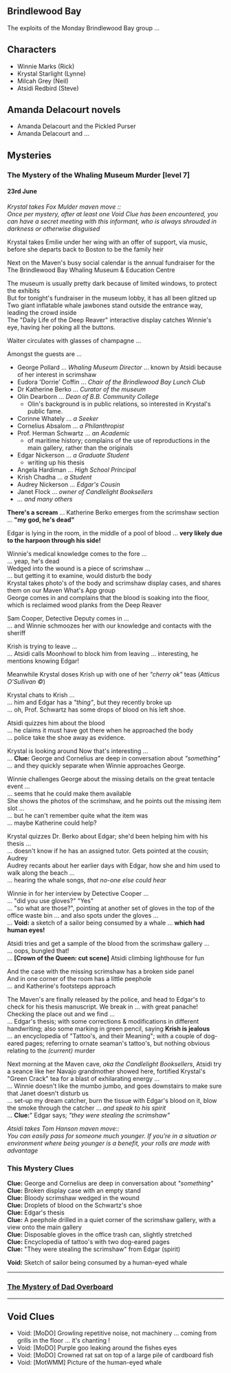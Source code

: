## Brindlewood Bay

The exploits of the Monday Brindlewood Bay group ...

## Characters

* Winnie Marks        (Rick)
* Krystal Starlight   (Lynne)
* Milcah Grey         (Neil)
* Atsidi Redbird      (Steve)

## Amanda Delacourt novels

* Amanda Delacourt and the Pickled Purser
* Amanda Delacourt and ...

## Mysteries

### The Mystery of the Whaling Museum Murder [level 7]

#### 23rd June

*Krystal takes Fox Mulder maven move :: <br>Once per mystery, after at least one Void Clue has been encountered, you can have a secret meeting with this informant, who is always shrouded in darkness or otherwise disguised*

Krystal takes Emilie under her wing with an offer of support, via music, before she departs back to Boston to be the family heir

Next on the Maven's busy social calendar is the annual fundraiser for the The Brindlewood Bay Whaling Museum & Education Centre

The museum is usually pretty dark because of limited windows, to protect the exhibits<br>
But for tonight's fundraiser in the museum lobby, it has all been glitzed up<br>
Two giant inflatable whale jawbones stand outside the entrance way, leading the crowd inside<br>
The "Daily Life of the Deep Reaver" interactive display catches Winnie's eye, having her poking all the buttons.

Waiter circulates with glasses of champagne ...

Amongst the guests are ...

* George Pollard ... *Whaling Museum Director* ... known by Atsidi because of her interest in scrimshaw
* Eudora 'Dorrie' Coffin ... *Chair of the Brindlewood Bay Lunch Club*
* Dr Katherine Berko ... *Curator of the museum*
* Olin Dearborn ... *Dean of B.B. Community College*
  * Olin's background is in public relations, so interested in Krystal's public fame.
* Corinne Whately ... *a Seeker*
* Cornelius Absalom ... *a Philanthropist*
* Prof. Herman Schwartz ... *an Academic*
  * of maritime history; complains of the use of reproductions in the main gallery, rather than the originals
* Edgar Nickerson ... *a Graduate Student*
  * writing up his thesis
* Angela Hardiman ... *High School Principal*
* Krish Chadha ... *a Student*
* Audrey Nickerson ... *Edgar's Cousin*
* Janet Flock ... *owner of Candlelight Booksellers*
* *... and many others*

**There's a scream** ... Katherine Berko emerges from the scrimshaw section ... **"my god, he's dead"**

Edgar is lying in the room, in the middle of a pool of blood ... **very likely due to the harpoon through his side!**

Winnie's medical knowledge comes to the fore ...<br>
 ... yeap, he's dead<br>
Wedged into the wound is a piece of scrimshaw ...<br>
 ... but getting it to examine, would disturb the body<br>
Krystal takes photo's of the body and scrimshaw display cases, and shares them on our Maven What's App group<br>
George comes in and complains that the blood is soaking into the floor, which is reclaimed wood planks from the Deep Reaver

Sam Cooper, Detective Deputy comes in ...<br>
 ... and Winnie schmoozes her with our knowledge and contacts with the sheriff

Krish is trying to leave ...<br>
 ... Atsidi calls Moonhowl to block him from leaving
 ... interesting, he mentions knowing Edgar!

Meanwhile Krystal doses Krish up with one of her *"cherry ok"* teas (*Atticus O'Sullivan ©*)

Krystal chats to Krish ...<br>
 ... him and Edgar has a *"thing"*, but they recently broke up<br>
 ... oh, Prof. Schwartz has some drops of blood on his left shoe.

Atsidi quizzes him about the blood<br>
 ... he claims it must have got there when he approached the body<br>
 ... police take the shoe away as evidence.

Krystal is looking around Now that's interesting ...<br>
 ... **Clue:** George and Cornelius are deep in conversation about *"something"*<br>
 ... and they quickly separate when Winnie approaches George.

Winnie challenges George about the missing details on the great tentacle event ...<br>
 ... seems that he could make them available<br>
She shows the photos of the scrimshaw, and he points out the missing item slot ...<br>
 ... but he can't remember quite what the item was<br>
 ... maybe Katherine could help?

Krystal quizzes Dr. Berko about Edgar; she'd been helping him with his thesis ...<br>
 ... doesn't know if he has an assigned tutor. Gets pointed at the cousin; Audrey<br>
Audrey recants about her earlier days with Edgar, how she and him used to walk along the beach ...<br>
 ... hearing the whale songs, *that no-one else could hear*

Winnie in for her interview by Detective Cooper ...<br>
 ... "did you use gloves?" "Yes"<br>
 ... "so what are those?", pointing at another set of gloves in the top of the office waste bin
 ... and also spots under the gloves ...<br>
 ... **Void:** a sketch of a sailor being consumed by a whale ... **which had human eyes!**

Atsidi tries and get a sample of the blood from the scrimshaw gallery ...<br>
 ... oops, bungled that!<br>
 ... **[Crown of the Queen: cut scene]** Atsidi climbing lighthouse for fun

And the case with the missing scrimshaw has a broken side panel<br>
And in one corner of the room has a little peephole<br>
 ... and Katherine's footsteps approach

The Maven's are finally released by the police, and head to Edgar's to check for his thesis manuscript.
We break in ... with great panache!
Checking the place out and we find ... <br>
 ... Edgar's thesis; with some corrections & modifications in different handwriting; also some marking in green pencil, saying **Krish is jealous**<br>
 ... an encyclopedia of "Tattoo's, and their Meaning"; with a couple of dog-eared pages; referring to ornate seaman's tattoo's, but nothing obvious relating to the *(current)* murder<br>

Next morning at the Maven cave, *aka the Candlelight Booksellers*, Atsidi try a seance like her Navajo grandmother showed here, fortified Krystal's "Green Crack" tea for a blast of exhilarating energy ...<br>
 ... Winnie doesn't like the mumbo jumbo, and goes downstairs to make sure that Janet doesn't disturb us<br>
 ... set-up my dream catcher, burn the tissue with Edgar's blood on it, blow the smoke through the catcher ... *and speak to his spirit*<br>
 ... **Clue:**" Edgar says; *"they were stealing the scrimshaw"*

*Atsidi takes Tom Hanson maven move:: <br>You can easily pass for someone much younger. If you’re in a situation or environment where being younger is a benefit, your rolls are made with advantage*

### This Mystery Clues

**Clue:** George and Cornelius are deep in conversation about *"something"*<br>
**Clue:** Broken display case with an empty stand<br>
**Clue:** Bloody scrimshaw wedged in the wound<br>
**Clue:** Droplets of blood on the Schwartz's shoe<br>
**Clue:** Edgar's thesis<br>
**Clue:** A peephole drilled in a quiet corner of the scrimshaw gallery, with a view onto the main gallery <br>
**Clue:** Disposable gloves in the office trash can, slightly stretched<br>
**Clue:** Encyclopedia of tattoo's with two dog-eared pages<br>
**Clue:** "They were stealing the scrimshaw" from Edgar (spirit)<br>

**Void:** Sketch of sailor being consumed by a human-eyed whale

---

### <a target="_blank" href="https://steveculshaw.github.io/brindlewoodbay/mystery-of-the-dad-overboard.html">The Mystery of Dad Overboard</a>

---

## Void Clues

* Void: [MoDO] Growling repetitive noise, not machinery ... coming from grills in the floor ... it's chanting !
* Void: [MoDO] Purple goo leaking around the fishes eyes
* Void: [MoDO] Crowned rat sat on top of a large pile of cardboard fish
* Void: [MotWMM] Picture of the human-eyed whale
